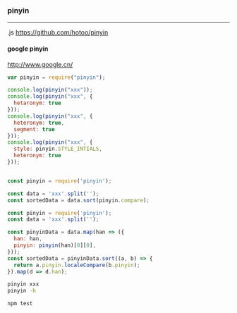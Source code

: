 ### pinyin
---
.js
https://github.com/hotoo/pinyin



#### google pinyin
http://www.google.cn/



```js
var pinyin = require("pinyin");

console.log(pinyin("xxx"));
console.log(pinyin("xxx", {
  hetaronym: true
}));
console.log(pinyin("xxx", {
  heteronym: true,
  segment: true
}));
console.log(pinyin("xxx", {
  style: pinyin.STYLE_INTIALS,
  heteronym: true
}));


const pinyin = require('pinyin');

const data = 'xxx'.split('');
const sortedData = data.sort(pinyin.compare);

const pinyin = require('pinyin');
const data = 'xxx'.split('');

const pinyinData = data.map(han => ({
  han: han,
  pinyin: pinyin(han)[0][0],
}));
const sortedData = pinyinData.sort((a, b) => {
  return a.pinyin.localeCompare(b.pinyin);
}).map(d => d.han);

```

```sh
pinyin xxx
pinyin -h

npm test
```

```
```

